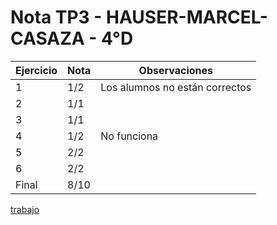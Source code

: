 # Nota TP3 - HAUSER-MARCEL-CASAZA - 4°D

| Ejercicio | Nota | Observaciones                  |
| --------- | ---- | ------------------------------ |
| 1         | 1/2  | Los alumnos no están correctos |
| 2         | 1/1  |                                |
| 3         | 1/1  |                                |
| 4         | 1/2  | No funciona                    |
| 5         | 2/2  |                                |
| 6         | 2/2  |                                |
| Final     | 8/10 |                                |

[trabajo](https://drive.google.com/file/d/1ePUk1zwlOWLBMjhpheSUP5OsAgI6RZSt/view)
